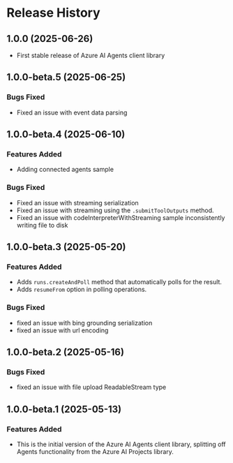 # Release History

## 1.0.0 (2025-06-26)

- First stable release of Azure AI Agents client library

## 1.0.0-beta.5 (2025-06-25)

### Bugs Fixed

- Fixed an issue with event data parsing

## 1.0.0-beta.4 (2025-06-10)

### Features Added

- Adding connected agents sample

### Bugs Fixed

- Fixed an issue with streaming serialization
- Fixed an issue with streaming using the `.submitToolOutputs` method.
- Fixed an issue with codeInterpreterWithStreaming sample inconsistently writing file to disk

## 1.0.0-beta.3 (2025-05-20)

### Features Added

- Adds `runs.createAndPoll` method that automatically polls for the result.
- Adds `resumeFrom` option in polling operations.

### Bugs Fixed

- fixed an issue with bing grounding serialization
- fixed an issue with url encoding

## 1.0.0-beta.2 (2025-05-16)

### Bugs Fixed

- fixed an issue with file upload ReadableStream type

## 1.0.0-beta.1 (2025-05-13)

### Features Added

- This is the initial version of the Azure AI Agents client library, splitting off Agents functionality from the Azure AI Projects library.
